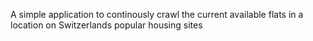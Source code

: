 A simple application to continously crawl the current available flats in a location on Switzerlands popular housing sites

